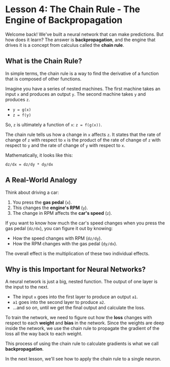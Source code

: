 
# Lesson 4: The Chain Rule - The Engine of Backpropagation

Welcome back! We've built a neural network that can make predictions. But how does it learn? The answer is **backpropagation**, and the engine that drives it is a concept from calculus called the **chain rule**.

## What is the Chain Rule?

In simple terms, the chain rule is a way to find the derivative of a function that is composed of other functions.

Imagine you have a series of nested machines. The first machine takes an input `x` and produces an output `y`. The second machine takes `y` and produces `z`.

- `y = g(x)`
- `z = f(y)`

So, `z` is ultimately a function of `x`: `z = f(g(x))`.

The chain rule tells us how a change in `x` affects `z`. It states that the rate of change of `z` with respect to `x` is the product of the rate of change of `z` with respect to `y` and the rate of change of `y` with respect to `x`.

Mathematically, it looks like this:

```
dz/dx = dz/dy * dy/dx
```

## A Real-World Analogy

Think about driving a car:

1.  You press the **gas pedal** (`x`).
2.  This changes the **engine's RPM** (`y`).
3.  The change in RPM affects the **car's speed** (`z`).

If you want to know how much the car's speed changes when you press the gas pedal (`dz/dx`), you can figure it out by knowing:

-   How the speed changes with RPM (`dz/dy`).
-   How the RPM changes with the gas pedal (`dy/dx`).

The overall effect is the multiplication of these two individual effects.

## Why is this Important for Neural Networks?

A neural network is just a big, nested function. The output of one layer is the input to the next.

- The input `x` goes into the first layer to produce an output `a1`.
- `a1` goes into the second layer to produce `a2`.
- ...and so on, until we get the final output and calculate the loss.

To train the network, we need to figure out how the **loss** changes with respect to each **weight** and **bias** in the network. Since the weights are deep inside the network, we use the chain rule to propagate the gradient of the loss all the way back to each weight.

This process of using the chain rule to calculate gradients is what we call **backpropagation**.

In the next lesson, we'll see how to apply the chain rule to a single neuron.
